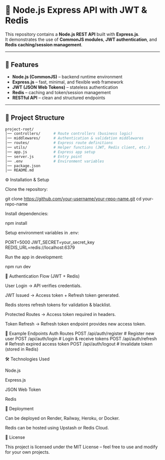 # 🚀 Node.js Express API with JWT & Redis

This repository contains a **Node.js REST API** built with **Express.js**.  
It demonstrates the use of **CommonJS modules**, **JWT authentication**, and **Redis caching/session management**.  

---

## 📌 Features

- **Node.js (CommonJS)** – backend runtime environment  
- **Express.js** – fast, minimal, and flexible web framework  
- **JWT (JSON Web Tokens)** – stateless authentication  
- **Redis** – caching and token/session management  
- **RESTful API** – clean and structured endpoints  

---

## 📂 Project Structure

```bash
project-root/
│── controllers/      # Route controllers (business logic)
│── middlewares/      # Authentication & validation middlewares
│── routes/           # Express route definitions
│── utils/            # Helper functions (JWT, Redis client, etc.)
│── app.js            # Express app setup
│── server.js         # Entry point
│── .env              # Environment variables
│── package.json
│── README.md

```


⚙️ Installation & Setup

Clone the repository:

git clone https://github.com/your-username/your-repo-name.git
cd your-repo-name


Install dependencies:

npm install


Setup environment variables in .env:

PORT=5000
JWT_SECRET=your_secret_key
REDIS_URL=redis://localhost:6379


Run the app in development:

npm run dev

🔑 Authentication Flow (JWT + Redis)

User Login → API verifies credentials.

JWT Issued → Access token + Refresh token generated.

Redis stores refresh tokens for validation & blacklist.

Protected Routes → Access token required in headers.

Token Refresh → Refresh token endpoint provides new access token.

📌 Example Endpoints
Auth Routes
POST /api/auth/register   # Register new user
POST /api/auth/login      # Login & receive tokens
POST /api/auth/refresh    # Refresh expired access token
POST /api/auth/logout     # Invalidate token (stored in Redis)



🛠️ Technologies Used

Node.js

Express.js

JSON Web Token

Redis

🚀 Deployment

Can be deployed on Render, Railway, Heroku, or Docker.

Redis can be hosted using Upstash or Redis Cloud.

📜 License

This project is licensed under the MIT License – feel free to use and modify for your own projects.